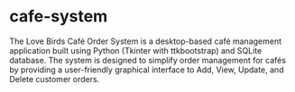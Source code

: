 # cafe-system
The Love Birds Café Order System is a desktop-based café management application built using Python (Tkinter with ttkbootstrap) and SQLite database. The system is designed to simplify order management for cafés by providing a user-friendly graphical interface to Add, View, Update, and Delete customer orders.
